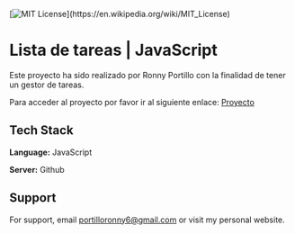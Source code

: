 [![MIT License](https://img.shields.io/apm/l/atomic-design-ui.svg?)](https://en.wikipedia.org/wiki/MIT_License)

# Lista de tareas | JavaScript

Este proyecto ha sido realizado por Ronny Portillo con la finalidad de tener un gestor de tareas.

Para acceder al proyecto por favor ir al siguiente enlace: <a href="https://portilloronny6.github.io/tasklist-js.github.io/" target ="_blank">Proyecto</a>

## Tech Stack

**Language:** JavaScript

**Server:** Github

## Support

For support, email portilloronny6@gmail.com or visit my personal website.
